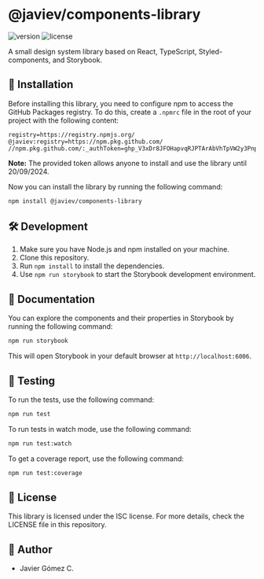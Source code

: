 # @javiev/components-library

![version](https://img.shields.io/badge/version-0.0.1-brightgreen)
![license](https://img.shields.io/badge/license-ISC-blue)

A small design system library based on React, TypeScript, Styled-components, and Storybook.

## 🚀 Installation

Before installing this library, you need to configure npm to access the GitHub Packages registry. To do this, create a `.npmrc` file in the root of your project with the following content:

```plaintext
registry=https://registry.npmjs.org/
@javiev:registry=https://npm.pkg.github.com/
//npm.pkg.github.com/:_authToken=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
```

**Note:** The provided token allows anyone to install and use the library until 20/09/2024.

Now you can install the library by running the following command:

```bash
npm install @javiev/components-library
```

## 🛠 Development

1. Make sure you have Node.js and npm installed on your machine.
2. Clone this repository.
3. Run `npm install` to install the dependencies.
4. Use `npm run storybook` to start the Storybook development environment.

## 📖 Documentation

You can explore the components and their properties in Storybook by running the following command:

```bash
npm run storybook
```

This will open Storybook in your default browser at `http://localhost:6006`.

## 🧪 Testing

To run the tests, use the following command:

```bash
npm run test
```

To run tests in watch mode, use the following command:

```bash
npm run test:watch
```

To get a coverage report, use the following command:

```bash
npm run test:coverage
```



## 📄 License

This library is licensed under the ISC license. For more details, check the LICENSE file in this repository.

## 👥 Author

- Javier Gómez C.

